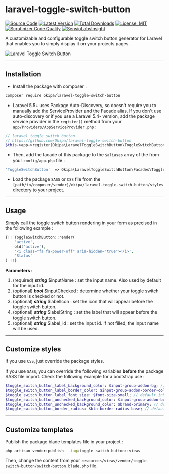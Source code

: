 # laravel-toggle-switch-button

[![Source Code](https://img.shields.io/badge/source-okipa/laravel--toggle--switch--button-blue.svg)](https://github.com/Okipa/laravel-bootstrap-table-list)
[![Latest Version](https://img.shields.io/github/release/okipa/laravel-toggle-switch-button.svg?style=flat-square)](https://github.com/ACID-Solutions/input-sanitizer/releases)
[![Total Downloads](https://img.shields.io/packagist/dt/okipa/laravel-toggle-switch-button.svg?style=flat-square)](https://packagist.org/packages/ACID-Solutions/input-sanitizer)
[![License: MIT](https://img.shields.io/badge/License-MIT-blue.svg)](https://opensource.org/licenses/MIT)
[![Scrutinizer Code Quality](https://scrutinizer-ci.com/g/Okipa/laravel-toggle-switch-button/badges/quality-score.png?b=master)](https://scrutinizer-ci.com/g/Okipa/laravel-toggle-switch-button/?branch=master)
[![SensioLabsInsight](https://insight.sensiolabs.com/projects/82184641-d649-4517-a593-d2859d8470c8/small.png)](https://insight.sensiolabs.com/projects/82184641-d649-4517-a593-d2859d8470c8)


A customizable and configurable toggle switch button generator for Laravel that enables you to simply display it on your projects pages.

![Laravel Toggle Switch Button](https://raw.githubusercontent.com/Okipa/laravel-toggle-switch-button/master/img/laravel-toggle-switch-button.png)

------------------------------------------------------------------------------------------------------------------------

## Installation

- Install the package with composer :
```bash
composer require okipa/laravel-toggle-switch-button
```
- Laravel 5.5+ uses Package Auto-Discovery, so doesn't require you to manually add the ServiceProvider and the Facade alias.
If you don't use auto-discovery or if you use a Laravel 5.4- version, add the package service provider in the `register()` method from your `app/Providers/AppServiceProvider.php` :
```php
// laravel toggle switch button
// https://github.com/Okipa/laravel-toggle-switch-button
$this->app->register(Okipa\LaravelToggleSwitchButton\ToggleSwitchButtonServiceProvider::class);
```
- Then, add the facade of this package to the `$aliases` array of the from your `config/app.php` file :
```php
'ToggleSwitchButton'  => Okipa\LaravelToggleSwitchButton\Facades\ToggleSwitchButton::class,
```
- Load the package `SASS` or `CSS` file from the `[path/to/composer/vendor]/okipa/laravel-toggle-switch-button/styles` directory to your project.

------------------------------------------------------------------------------------------------------------------------

## Usage
Simply call the toggle switch button rendering in your form as precised in the following example :
```php
{!! ToggleSwitchButton::render(
    'active',
    old('active'),
    '<i class="fa fa-power-off" aria-hidden="true"></i>',
    'Status'
) !!}
```

**Parameters :**
1. (required) ***string*** $inputName : set the input name. Also used by default for the input id.
2. (optional) ***bool*** $inputChecked : determine whether your toggle switch button is checked or not.
3. (optional) ***string*** $labelIcon : set the icon that will appear before the toggle switch button.
4. (optional) ***string*** $labelString : set the label that will appear before the toggle switch button.
5. (optional) ***string*** $label_id : set the input id. If not filled, the input name will be used.

------------------------------------------------------------------------------------------------------------------------

## Customize styles
If you use `CSS`, just override the package styles.

If you use `SASS`, you can override the following variables **before** the package SASS file import. Check the following example for a bootstrap use :
```sass
$toggle_switch_button_label_background_color: $input-group-addon-bg; // default #eeeeee
$toggle_switch_button_label_border_color: $input-group-addon-border-color; // default #ccc
$toggle_switch_button_label_font_size: $font-size-small; // default inherit
$toggle_switch_button_unchecked_background_color: $input-group-addon-border-color; // default #ccc
$toggle_switch_button_unchecked_background_color: $brand-primary; // default #337ab7
$toggle_switch_button_border_radius: $btn-border-radius-base; // default 4px
```

------------------------------------------------------------------------------------------------------------------------

## Customize templates
Publish the package blade templates file in your project :
```bash
php artisan vendor:publish --tag=toggle-switch-button::views
```
Then, change the content from your `resources/views/vendor/toggle-switch-button/switch-button.blade.php` file.
